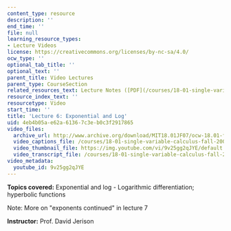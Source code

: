 ```yaml
---
content_type: resource
description: ''
end_time: ''
file: null
learning_resource_types:
- Lecture Videos
license: https://creativecommons.org/licenses/by-nc-sa/4.0/
ocw_type: ''
optional_tab_title: ''
optional_text: ''
parent_title: Video Lectures
parent_type: CourseSection
related_resources_text: Lecture Notes ([PDF](/courses/18-01-single-variable-calculus-fall-2006/resources/lec6))
resource_index_text: ''
resourcetype: Video
start_time: ''
title: 'Lecture 6: Exponential and Log'
uid: 4eb4b05a-e62a-6136-7c3e-b0c3f2917865
video_files:
  archive_url: http://www.archive.org/download/MIT18.01JF07/ocw-18.01-f07-lec06_300k.mp4
  video_captions_file: /courses/18-01-single-variable-calculus-fall-2006/bd41fe500f275edb8bca3cf1d6f489ea_9v25gg2qJYE.vtt
  video_thumbnail_file: https://img.youtube.com/vi/9v25gg2qJYE/default.jpg
  video_transcript_file: /courses/18-01-single-variable-calculus-fall-2006/6347c869f176038d817f1078a7ee9620_9v25gg2qJYE.pdf
video_metadata:
  youtube_id: 9v25gg2qJYE
---
```


**Topics covered:** Exponential and log - Logarithmic differentiation; hyperbolic functions

Note: More on "exponents continued" in lecture 7

**Instructor:** Prof. David Jerison

